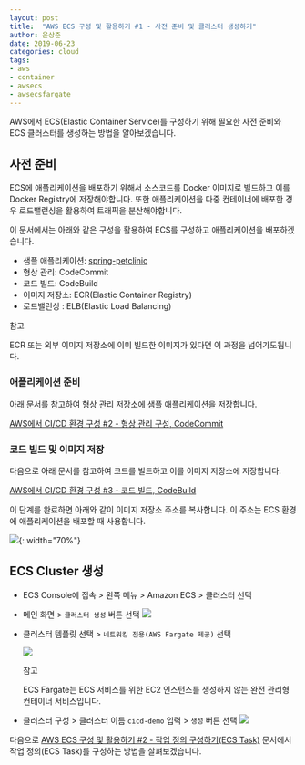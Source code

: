 ```yaml
---
layout: post
title:  "AWS ECS 구성 및 활용하기 #1 - 사전 준비 및 클러스터 생성하기"
author: 윤상준
date: 2019-06-23
categories: cloud
tags:
- aws
- container
- awsecs
- awsecsfargate
---
```


AWS에서 ECS(Elastic Container Service)를 구성하기 위해 필요한 사전 준비와 ECS 클러스터를 생성하는 방법을 알아보겠습니다.

## 사전 준비

ECS에 애플리케이션을 배포하기 위해서 소스코드를 Docker 이미지로 빌드하고 이를 Docker Registry에 저장해야합니다.
또한 애플리케이션을 다중 컨테이너에 배포한 경우 로드밸런싱을 활용하여 트래픽을 분산해야합니다.

이 문서에서는 아래와 같은 구성을 활용하여 ECS를 구성하고 애플리케이션을 배포하겠습니다.

- 샘플 애플리케이션: [spring-petclinic](https://github.com/spring-projects/spring-petclinic)
- 형상 관리: CodeCommit
- 코드 빌드: CodeBuild
- 이미지 저장소: ECR(Elastic Container Registry)
- 로드밸런싱 : ELB(Elastic Load Balancing)

<p class="tip-title">참고</p>
<p class="tip-content">
ECR 또는 외부 이미지 저장소에 이미 빌드한 이미지가 있다면 이 과정을 넘어가도됩니다.
</p>

### 애플리케이션 준비

아래 문서를 참고하여 형상 관리 저장소에 샘플 애플리케이션을 저장합니다.

[AWS에서 CI/CD 환경 구성 #2 - 형상 관리 구성, CodeCommit](/blog/cloud/2019/06/20/aws-cicd02.html)

### 코드 빌드 및 이미지 저장

다음으로 아래 문서를 참고하여 코드를 빌드하고 이를 이미지 저장소에 저장합니다.

[AWS에서 CI/CD 환경 구성 #3 - 코드 빌드, CodeBuild](/blog/cloud/2019/06/21/aws-cicd03.html)

이 단계를 완료하면 아래와 같이 이미지 저장소 주소를 복사합니다.
이 주소는 ECS 환경에 애플리케이션을 배포할 때 사용합니다.

![](/blog/assets/images/cloud/aws/ecs/aws-ecs-prep-ecr-01.png){: width="70%"}


## ECS Cluster 생성

- ECS Console에 접속 > 왼쪽 메뉴 > Amazon ECS > 클러스터 선택 

- 메인 화면 > `클러스터 생성` 버튼 선택
![](/blog/assets/images/cloud/aws/ecs/aws-ecs-01.png)

- 클러스터 템플릿 선택 > `네트워킹 전용(AWS Fargate 제공)` 선택

    ![](/blog/assets/images/cloud/aws/ecs/aws-ecs-02.png)

    <p class="tip-title">참고</p>
    <p class="tip-content">
    ECS Fargate는 ECS 서비스를 위한 EC2 인스턴스를 생성하지 않는 완전 관리형 컨테이너 서비스입니다.
    </p>

- 클러스터 구성 > 클러스터 이름 `cicd-demo` 입력 > `생성` 버튼 선택
![](/blog/assets/images/cloud/aws/ecs/aws-ecs-03.png)

다음으로 [AWS ECS 구성 및 활용하기 #2 - 작업 정의 구성하기(ECS Task)](/blog/cloud/2019/06/23/aws-ecs-02.html)
문서에서 작업 정의(ECS Task)를 구성하는 방법을 살펴보겠습니다.